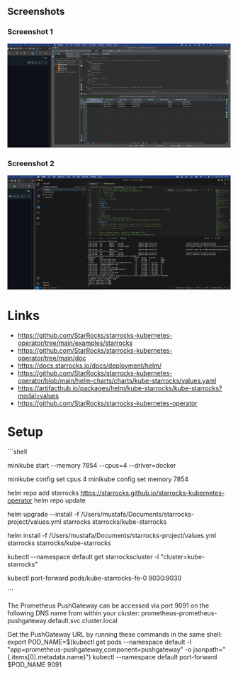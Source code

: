 ## Screenshots

### Screenshot 1
![Screenshot 1](images/Screenshot_01.png)

### Screenshot 2
![Screenshot 2](images/Screenshot_02.png)

# Links

- https://github.com/StarRocks/starrocks-kubernetes-operator/tree/main/examples/starrocks
- https://github.com/StarRocks/starrocks-kubernetes-operator/tree/main/doc
- https://docs.starrocks.io/docs/deployment/helm/
- https://github.com/StarRocks/starrocks-kubernetes-operator/blob/main/helm-charts/charts/kube-starrocks/values.yaml
- https://artifacthub.io/packages/helm/kube-starrocks/kube-starrocks?modal=values
- https://github.com/StarRocks/starrocks-kubernetes-operator

# Setup

´´´shell

minikube start --memory 7854 --cpus=4 --driver=docker



minikube config set cpus 4
minikube config set memory 7854

helm repo add starrocks https://starrocks.github.io/starrocks-kubernetes-operator
helm repo update

helm upgrade --install -f  /Users/mustafa/Documents/starrocks-project/values.yml starrocks starrocks/kube-starrocks

helm install -f /Users/mustafa/Documents/starrocks-project/values.yml starrocks starrocks/kube-starrocks

kubectl --namespace default get starrockscluster -l "cluster=kube-starrocks"

kubectl port-forward pods/kube-starrocks-fe-0 9030:9030

´´´


The Prometheus PushGateway can be accessed via port 9091 on the following DNS name from within your cluster:
prometheus-prometheus-pushgateway.default.svc.cluster.local


Get the PushGateway URL by running these commands in the same shell:
  export POD_NAME=$(kubectl get pods --namespace default -l "app=prometheus-pushgateway,component=pushgateway" -o jsonpath="{.items[0].metadata.name}")
  kubectl --namespace default port-forward $POD_NAME 9091

